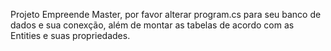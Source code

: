 Projeto Empreende Master, por favor alterar program.cs para seu banco de dados e sua conexção, além de montar as tabelas de acordo com as Entities e suas propriedades.
